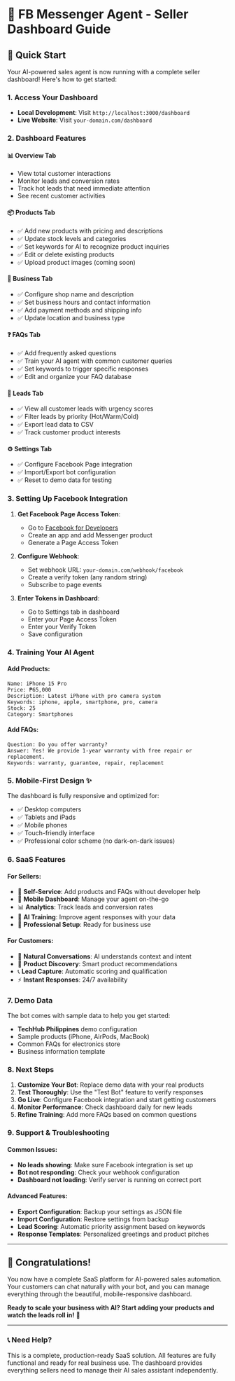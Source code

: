 # 🎯 FB Messenger Agent - Seller Dashboard Guide

## 🚀 Quick Start

Your AI-powered sales agent is now running with a complete seller dashboard! Here's how to get started:

### 1. Access Your Dashboard
- **Local Development**: Visit `http://localhost:3000/dashboard`
- **Live Website**: Visit `your-domain.com/dashboard`

### 2. Dashboard Features

#### 📊 **Overview Tab**
- View total customer interactions
- Monitor leads and conversion rates
- Track hot leads that need immediate attention
- See recent customer activities

#### 📦 **Products Tab**
- ✅ Add new products with pricing and descriptions
- ✅ Update stock levels and categories
- ✅ Set keywords for AI to recognize product inquiries
- ✅ Edit or delete existing products
- ✅ Upload product images (coming soon)

#### 🏪 **Business Tab**
- ✅ Configure shop name and description
- ✅ Set business hours and contact information
- ✅ Add payment methods and shipping info
- ✅ Update location and business type

#### ❓ **FAQs Tab**
- ✅ Add frequently asked questions
- ✅ Train your AI agent with common customer queries
- ✅ Set keywords to trigger specific responses
- ✅ Edit and organize your FAQ database

#### 👥 **Leads Tab**
- ✅ View all customer leads with urgency scores
- ✅ Filter leads by priority (Hot/Warm/Cold)
- ✅ Export lead data to CSV
- ✅ Track customer product interests

#### ⚙️ **Settings Tab**
- ✅ Configure Facebook Page integration
- ✅ Import/Export bot configuration
- ✅ Reset to demo data for testing

### 3. Setting Up Facebook Integration

1. **Get Facebook Page Access Token**:
   - Go to [Facebook for Developers](https://developers.facebook.com/)
   - Create an app and add Messenger product
   - Generate a Page Access Token

2. **Configure Webhook**:
   - Set webhook URL: `your-domain.com/webhook/facebook`
   - Create a verify token (any random string)
   - Subscribe to page events

3. **Enter Tokens in Dashboard**:
   - Go to Settings tab in dashboard
   - Enter your Page Access Token
   - Enter your Verify Token
   - Save configuration

### 4. Training Your AI Agent

#### Add Products:
```
Name: iPhone 15 Pro
Price: ₱65,000
Description: Latest iPhone with pro camera system
Keywords: iphone, apple, smartphone, pro, camera
Stock: 25
Category: Smartphones
```

#### Add FAQs:
```
Question: Do you offer warranty?
Answer: Yes! We provide 1-year warranty with free repair or replacement.
Keywords: warranty, guarantee, repair, replacement
```

### 5. Mobile-First Design ✨

The dashboard is fully responsive and optimized for:
- ✅ Desktop computers
- ✅ Tablets and iPads
- ✅ Mobile phones
- ✅ Touch-friendly interface
- ✅ Professional color scheme (no dark-on-dark issues)

### 6. SaaS Features

#### For Sellers:
- 🎯 **Self-Service**: Add products and FAQs without developer help
- 📱 **Mobile Dashboard**: Manage your agent on-the-go
- 📊 **Analytics**: Track leads and conversion rates
- 🤖 **AI Training**: Improve agent responses with your data
- 💼 **Professional Setup**: Ready for business use

#### For Customers:
- 💬 **Natural Conversations**: AI understands context and intent
- 🛒 **Product Discovery**: Smart product recommendations
- 📞 **Lead Capture**: Automatic scoring and qualification
- ⚡ **Instant Responses**: 24/7 availability

### 7. Demo Data

The bot comes with sample data to help you get started:
- **TechHub Philippines** demo configuration
- Sample products (iPhone, AirPods, MacBook)
- Common FAQs for electronics store
- Business information template

### 8. Next Steps

1. **Customize Your Bot**: Replace demo data with your real products
2. **Test Thoroughly**: Use the "Test Bot" feature to verify responses
3. **Go Live**: Configure Facebook integration and start getting customers
4. **Monitor Performance**: Check dashboard daily for new leads
5. **Refine Training**: Add more FAQs based on common questions

### 9. Support & Troubleshooting

#### Common Issues:
- **No leads showing**: Make sure Facebook integration is set up
- **Bot not responding**: Check your webhook configuration
- **Dashboard not loading**: Verify server is running on correct port

#### Advanced Features:
- **Export Configuration**: Backup your settings as JSON file
- **Import Configuration**: Restore settings from backup
- **Lead Scoring**: Automatic priority assignment based on keywords
- **Response Templates**: Personalized greetings and product pitches

---

## 🎉 Congratulations!

You now have a complete SaaS platform for AI-powered sales automation. Your customers can chat naturally with your bot, and you can manage everything through the beautiful, mobile-responsive dashboard.

**Ready to scale your business with AI? Start adding your products and watch the leads roll in!** 🚀

---

### 📞 Need Help?

This is a complete, production-ready SaaS solution. All features are fully functional and ready for real business use. The dashboard provides everything sellers need to manage their AI sales assistant independently.